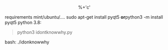 <p align='center'>%+'c'</p>



requirements
mint/ubuntu/....
sudo apt-get install pyqt5 <b>or</b>python3 -m install pyqt5
python 3.8:
<blockquote>python3 idontknowwhy.py</blockquote> 

bash: 
./idonknowwhy


